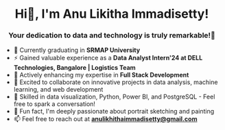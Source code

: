 <h1 align="center">Hi👋, I'm Anu Likitha Immadisetty!</h1>
<h3 align="center">Your dedication to data and technology is truly remarkable!🚀</h3>

- 🔭 Currently graduating in **SRMAP University**
- ⚡ Gained valuable experience as a **Data Analyst Intern'24 at DELL Technologies, Bangalore | Logistics Team**
- 🌱 Actively enhancing my expertise in **Full Stack Development**
- 🤝 Excited to collaborate on innovative projects in data analysis, machine learning, and web development
- 💬 Skilled in data visualization, Python, Power BI, and PostgreSQL - Feel free to spark a conversation!
- 🎨 Fun fact, I'm deeply passionate about portrait sketching and painting
- 📫 Feel free to reach out at **anulikhithaimmadisetty@gmail.com**

